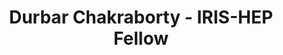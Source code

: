 ---
layout: fellow
pagetype: fellow
shortname: durbar2003
permalink: /fellows/durbar2003.html
fellow-name: Durbar Chakraborty
title: Durbar Chakraborty - IRIS-HEP Fellow
active: False
dates:
  start: 2022-05-06
  end: 2022-09-05
photo: /assets/images/team/Durbar-Chakraborty.jpeg
institution: National Institute of Technology, Durgapur
e-mail: durbardibyo@gmail.com
project_title: Metrics to define user activities and engagement on the various coffea-casa Analysis Facility deployments
project_goal: >
  My proposed project work would involve defining a set of various user-engagement metrics based on the data collected from several platforms including JupyterHub, and similar AF tools. For the purpose of collecting data for future telemetry, we can also make use of the underlying Kubernetes infrastructure. We can also power the Jupyter Notebooks by Elasticsearch for the purpose of data collection of the various metrics. Once we have developed the various user engagement metrics, we will switch to developing a data collection infrastructure for them using telemetry/data-monitoring tools (e.g. Prometheus) which will help us centralize and store the gathered metrics efficiently. Once we have managed to construct such an efficient infrastructure, we will be developing a data visualization dashboard for it using visualization applications (e.g. Grafana, Kibana) for the purpose of easy monitoring. A possible means for the project can be using the ELK/Elastic Stack, but the specific tools are flexible and will be subject to their efficacy under the present constraints for the project.
mentors:
- Oksana Shadura (University of Nebraska-Lincoln)
- Alex Held (University of Wisconsin-Madison)
proposal: /assets/pdf/fellows-2022/016-proposal-Durbar-Chakraborty.pdf
presentations:
- title: Metrics to define user engagement on the Coffea-Casa Analysis Facility Deployments
  date: 2022-09-14
  url: https://indico.cern.ch/event/1195270/contributions/5043772/attachments/2508487/4310956/IRIS%20HEP%20Final%20Presentation.pdf
  meeting: IRIS-HEP Topical Meetings
  meetingurl: https://indico.cern.ch/event/1195270/
  recordingurl: https://youtu.be/leIV_gRetHU
  focus-area: AS
current_status: >
github-username: durbar2003

linkedin-profile: https://www.linkedin.com/in/durbar-chakrabarty-867395200/
---